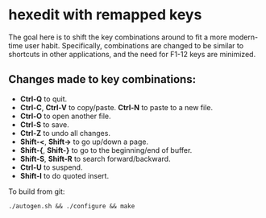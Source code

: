 # hexedit with remapped keys
The goal here is to shift the key combinations around to fit a more modern-time user habit. Specifically, combinations are changed to be similar to shortcuts in other applications, and the need for F1-12 keys are minimized. 

## Changes made to key combinations:
* **Ctrl-Q** to quit.
* **Ctrl-C**, **Ctrl-V** to copy/paste. **Ctrl-N** to paste to a new file.
* **Ctrl-O** to open another file.
* **Ctrl-S** to save.
* **Ctrl-Z** to undo all changes.
* **Shift-<**, **Shift->** to go up/down a page.
* **Shift-{**, **Shift-}** to go to the beginning/end of buffer.
* **Shift-S**, **Shift-R** to search forward/backward.
* **Ctrl-U** to suspend.
* **Shift-I** to do quoted insert.


To build from git:

```
./autogen.sh && ./configure && make
```

